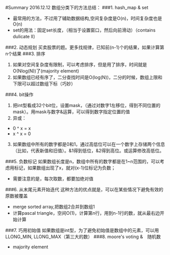 #Summary
2016.12.12
数组分类下的方法总结：
###1. hash_map & set
 - 最常用的方法，不过用了辅助数据结构,空间复杂度是O(n)，时间复杂度也是O(n)
 - set的用法：固定set长度，（相当于设置窗口，然后向前滑动）（contains dulicate II）

###2. 动态规划
买卖股票的题。更多找规律，已知前(n-1)个的结果，如果计算第n个结果
###3. 排序
1. 如果对空间复杂度有限制，可以考虑排序，但是用了排序，时间就是O(Nlog(N))了(majority element)
2. 如果数组已经有序了，二分查找时间是O(log(N))，二分的时候，数组上限和下限可以超过数组下标（巧妙）

###4. bit操作
1. 把int型看成32个bit位，设置mask，（通过对数字1左移位，得到不同位置的mask）。用mask与数字&运算，可以得到数字指定位置的值
2. 异或：
 - 0 ^ x = x
 - x ^ x = 0
3. 如果数组中所有的数字都是0和1，通过高低位可以在一个数字上存储两个信息（比如，代表新值和旧值）。&1得到低位，&2得到高位。或运算修改高低位。

###5. 负数标记
如果数组长度是n，数组中所有的数字都是在1~n范围的，可以考虑用标记，如果数组出现了x，就对(x-1)位标记为负数；
 - 需要注意的是，每次取数，都要加绝对值

###6. 从末尾元素开始迭代
这种方法的优点就是，可以在某些情况下避免有效的原数被覆盖
 - merge sorted array,把数组2合并到数组1
 - 计算pascal triangle，空间O(1)，计算第n行，用到n-1行的数，就从最右边开始计算

###7. 巧用初始值
如果数组是int型，为了避免初始值是数组中的元素，可以用LLONG_MIN, LLONG_MAX（第三大的数）
###8. moore's voting &　随机数
 - majority element
